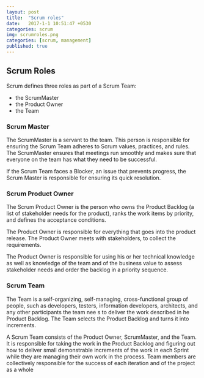 ```yaml
---
layout: post
title:  "Scrum roles"
date:   2017-1-1 10:51:47 +0530
categories: scrum
img: scrumroles.png
categories: [scrum, management]
published: true
---
```


## Scrum Roles

Scrum defines three roles as part of a Scrum Team: 

- the ScrumMaster
- the Product Owner
- the Team

### Scrum Master

The ScrumMaster is a servant to the team. This person is responsible for ensuring the Scrum Team adheres to Scrum values, practices, and rules. The ScrumMaster ensures that meetings run smoothly and makes sure that everyone on the team has what they need to be successful. 

If the Scrum Team faces a Blocker, an issue that prevents progress, the Scrum Master is responsible for ensuring its quick resolution.

### Scrum Product Owner

The Scrum Product Owner is the person who owns the Product Backlog (a list of stakeholder needs for the product), ranks the work items by priority, and defines the acceptance conditions.

The Product Owner is responsible for everything that goes into the product release. The Product Owner meets with stakeholders, to collect the requirements.

The Product Owner is responsible for using his or her technical knowledge as well as knowledge of the team and of the business value to assess stakeholder needs and order the backlog in a priority sequence.

### Scrum Team

The Team is a self-organizing, self-managing, cross-functional group of people, such as developers, testers, information developers, architects, and any other participants the team nee s to deliver the work described in  he Product Backlog. The Team selects the Product Backlog and turns it into increments.

A Scrum Team consists of the Product Owner, ScrumMaster, and the Team. It is responsible for taking the work in the Product Backlog and figuring out how to deliver small demonstrable increments of the work in each Sprint while they are managing their own work in the process. Team members are collectively responsible for the success of each iteration and of the project as
a whole
